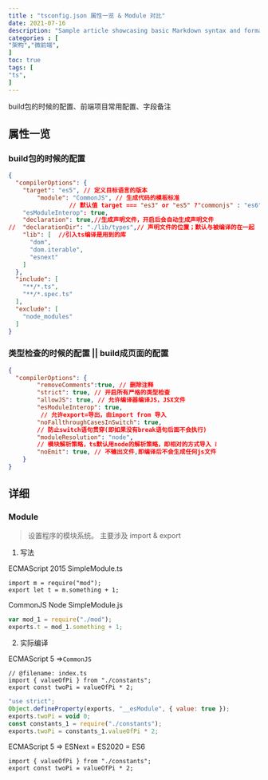 ```yaml
---
title : "tsconfig.json 属性一览 & Module 对比"
date: 2021-07-16
description: "Sample article showcasing basic Markdown syntax and formatting for HTML elements."
categories : [                              
"架构","微前端",
]
toc: true
tags: [
"ts",
]
---
```



build包的时候的配置、前端项目常用配置、字段备注

 <!--more-->


## 属性一览

### build包的时候的配置

```json
{
  "compilerOptions": {
    "target": "es5", // 定义目标语言的版本
		"module": "CommonJS", // 生成代码的模板标准
                 // 默认值 target === "es3" or "es5" ?"commonjs" : "es6"
    "esModuleInterop": true,
    "declaration": true,//生成声明文件，开启后会自动生成声明文件
//  "declarationDir": "./lib/types",// 声明文件的位置；默认与被编译的在一起
    "lib": [  //引入ts编译是用到的库
      "dom",
      "dom.iterable",
      "esnext"
    ]
  },
  "include": [
    "**/*.ts",
    "**/*.spec.ts"
  ],
  "exclude": [
    "node_modules"
  ]
}
```

### 类型检查的时候的配置 || build成页面的配置

```json
{
  "compilerOptions": {
		"removeComments":true, // 删除注释
		"strict": true, // 开启所有严格的类型检查
		"allowJS": true, // 允许编译器编译JS，JSX文件
		"esModuleInterop": true,
		 // 允许export=导出，由import from 导入
		"noFallthroughCasesInSwitch": true, 
		// 防止switch语句贯穿(即如果没有break语句后面不会执行)
		"moduleResolution": "node", 
		// 模块解析策略，ts默认用node的解析策略，即相对的方式导入 ❕
		"noEmit": true, // 不输出文件,即编译后不会生成任何js文件
	}
}
```

## 详细

### Module

> 设置程序的模块系统。
主要涉及 import & export

1. 写法

ECMAScript 2015      SimpleModule.ts

```tsx
import m = require("mod");
export let t = m.something + 1;
```

CommonJS    Node SimpleModule.js

```jsx
var mod_1 = require("./mod");
exports.t = mod_1.something + 1;
```

2. 实际编译

ECMAScript 5 ⇒`CommonJS`

```tsx
// @filename: index.ts
import { valueOfPi } from "./constants";
export const twoPi = valueOfPi * 2;
```

```jsx
"use strict";
Object.defineProperty(exports, "__esModule", { value: true });
exports.twoPi = void 0;
const constants_1 = require("./constants");
exports.twoPi = constants_1.valueOfPi * 2;
```

ECMAScript 5 ⇒ ESNext = ES2020 = ES6

```tsx
import { valueOfPi } from "./constants";
export const twoPi = valueOfPi * 2;
```
